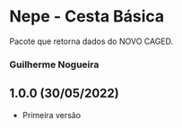 # Nepe - Cesta Básica

Pacote que retorna dados do NOVO CAGED.

### Guilherme Nogueira

1.0.0 (30/05/2022)
------------------
- Primeira versão

